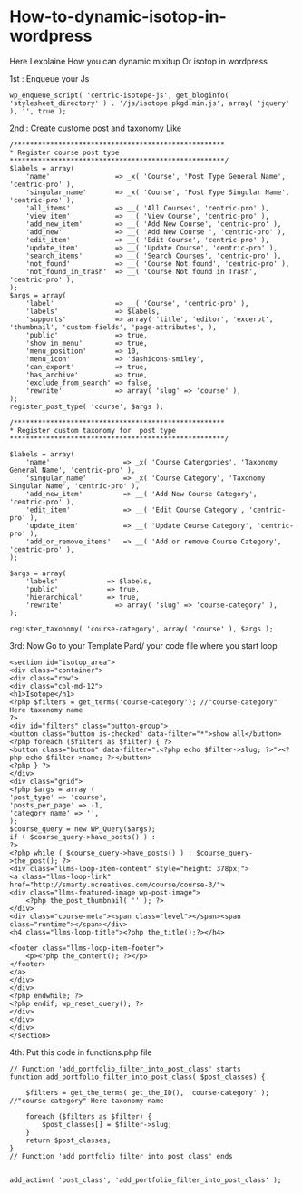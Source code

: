 # How-to-dynamic-isotop-in-wordpress
Here I explaine How you can dynamic mixitup Or isotop in wordpress


1st : Enqueue your Js

	wp_enqueue_script( 'centric-isotope-js', get_bloginfo( 'stylesheet_directory' ) . '/js/isotope.pkgd.min.js', array( 'jquery' ), '', true );

2nd : Create custome post and taxonomy Like

	/****************************************************
	* Register course post type
	*****************************************************/
	$labels = array(
		'name'                => _x( 'Course', 'Post Type General Name', 'centric-pro' ),
		'singular_name'       => _x( 'Course', 'Post Type Singular Name', 'centric-pro' ),
		'all_items'           => __( 'All Courses', 'centric-pro' ),
		'view_item'           => __( 'View Course', 'centric-pro' ),
		'add_new_item'        => __( 'Add New Course', 'centric-pro' ),
		'add_new'             => __( 'Add New Course ', 'centric-pro' ),
		'edit_item'           => __( 'Edit Course', 'centric-pro' ),
		'update_item'         => __( 'Update Course', 'centric-pro' ),
		'search_items'        => __( 'Search Courses', 'centric-pro' ),
		'not_found'           => __( 'Course Not found', 'centric-pro' ),
		'not_found_in_trash'  => __( 'Course Not found in Trash', 'centric-pro' ),
	);
	$args = array(
		'label'               => __( 'Course', 'centric-pro' ),
		'labels'              => $labels,
		'supports'            => array( 'title', 'editor', 'excerpt', 'thumbnail', 'custom-fields', 'page-attributes', ),
		'public'              => true,
		'show_in_menu'        => true,
		'menu_position'       => 10,
		'menu_icon'           => 'dashicons-smiley',
		'can_export'          => true,
		'has_archive'         => true,
		'exclude_from_search' => false,
		'rewrite'             => array( 'slug' => 'course' ),
	);
	register_post_type( 'course', $args );

	/****************************************************
	* Register custom taxonomy for  post type
	*****************************************************/

	$labels = array(
		'name'					=> _x( 'Course Catergories', 'Taxonomy General Name', 'centric-pro' ),
		'singular_name'			=> _x( 'Course Category', 'Taxonomy Singular Name', 'centric-pro' ),
		'add_new_item'			=> __( 'Add New Course Category', 'centric-pro' ),
		'edit_item'				=> __( 'Edit Course Category', 'centric-pro' ),
		'update_item'			=> __( 'Update Course Category', 'centric-pro' ),
		'add_or_remove_items'	=> __( 'Add or remove Course Category', 'centric-pro' ),
	);

	$args = array(
		'labels'            => $labels,
		'public'            => true,
		'hierarchical'      => true,
		'rewrite'             => array( 'slug' => 'course-category' ),
	);

	register_taxonomy( 'course-category', array( 'course' ), $args );

3rd: Now Go to your Template Pard/ your code file where you start loop

	<section id="isotop_area">
	<div class="container">
	<div class="row">
	<div class="col-md-12">
	<h1>Isotope</h1>
	<?php $filters = get_terms('course-category'); //"course-category" Here taxonomy name
	?>
	<div id="filters" class="button-group">  
	<button class="button is-checked" data-filter="*">show all</button>
	<?php foreach ($filters as $filter) { ?>
	<button class="button" data-filter=".<?php echo $filter->slug; ?>"><?php echo $filter->name; ?></button>
	<?php } ?>
	</div>
	<div class="grid">
	<?php $args = array (
	'post_type' => 'course',
	'posts_per_page' => -1,
	'category_name' => '',
	);
	$course_query = new WP_Query($args);
	if ( $course_query->have_posts() ) :
	?>
	<?php while ( $course_query->have_posts() ) : $course_query->the_post(); ?>
	<div class="llms-loop-item-content" style="height: 378px;">
	<a class="llms-loop-link" href="http://smarty.ncreatives.com/course/course-3/">
	<div class="llms-featured-image wp-post-image">
		<?php the_post_thumbnail( '' ); ?>
	</div>
	<div class="course-meta"><span class="level"></span><span class="runtime"></span></div>
	<h4 class="llms-loop-title"><?php the_title();?></h4>

	<footer class="llms-loop-item-footer">
		<p><?php the_content(); ?></p>
	</footer>
	</a>
	</div>
	</div>
	<?php endwhile; ?>
	<?php endif; wp_reset_query(); ?>
	</div>
	</div>
	</div>
	</section>


4th: Put this code in functions.php file

	// Function 'add_portfolio_filter_into_post_class' starts
	function add_portfolio_filter_into_post_class( $post_classes) {

		$filters = get_the_terms( get_the_ID(), 'course-category' ); //"course-category" Here taxonomy name

		foreach ($filters as $filter) {
			$post_classes[] = $filter->slug;
		}
		return $post_classes;
	} 
	// Function 'add_portfolio_filter_into_post_class' ends


	add_action( 'post_class', 'add_portfolio_filter_into_post_class' );